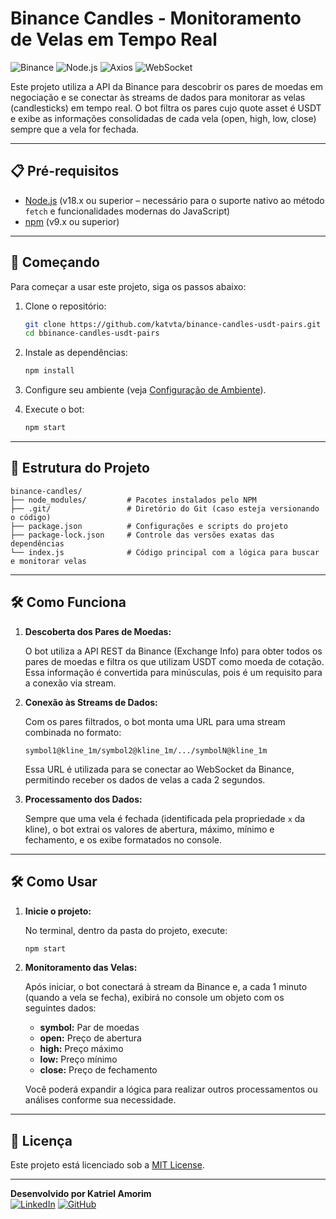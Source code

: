 # Binance Candles - Monitoramento de Velas em Tempo Real

![Binance](https://img.shields.io/badge/Binance-FFB702?style=for-the-badge&logo=binance&logoColor=white)
![Node.js](https://img.shields.io/badge/Node.js-339933?style=for-the-badge&logo=node.js&logoColor=white)
![Axios](https://img.shields.io/badge/Axios-5A29E4?style=for-the-badge&logo=axios&logoColor=white)
![WebSocket](https://img.shields.io/badge/WebSocket-000?style=for-the-badge)

Este projeto utiliza a API da Binance para descobrir os pares de moedas em negociação e se conectar às streams de dados para monitorar as velas (candlesticks) em tempo real. O bot filtra os pares cujo quote asset é USDT e exibe as informações consolidadas de cada vela (open, high, low, close) sempre que a vela for fechada.

---

## 📋 Pré-requisitos

- [Node.js](https://nodejs.org/) (v18.x ou superior – necessário para o suporte nativo ao método `fetch` e funcionalidades modernas do JavaScript)
- [npm](https://www.npmjs.com/) (v9.x ou superior)

---

## 🚀 Começando

Para começar a usar este projeto, siga os passos abaixo:

1. Clone o repositório:
   ```bash
   git clone https://github.com/katvta/binance-candles-usdt-pairs.git
   cd bbinance-candles-usdt-pairs
   ```

2. Instale as dependências:
   ```bash
   npm install
   ```

3. Configure seu ambiente (veja [Configuração de Ambiente](#🔧-configuração-de-ambiente)).

4. Execute o bot:
   ```bash
   npm start
   ```

---

## 📂 Estrutura do Projeto

```
binance-candles/
├── node_modules/         # Pacotes instalados pelo NPM
├── .git/                 # Diretório do Git (caso esteja versionando o código)
├── package.json          # Configurações e scripts do projeto
├── package-lock.json     # Controle das versões exatas das dependências
└── index.js              # Código principal com a lógica para buscar e monitorar velas
```

---

## 🛠️ Como Funciona

1. **Descoberta dos Pares de Moedas:**

   O bot utiliza a API REST da Binance (Exchange Info) para obter todos os pares de moedas e filtra os que utilizam USDT como moeda de cotação. Essa informação é convertida para minúsculas, pois é um requisito para a conexão via stream.

2. **Conexão às Streams de Dados:**

   Com os pares filtrados, o bot monta uma URL para uma stream combinada no formato:
   ```
   symbol1@kline_1m/symbol2@kline_1m/.../symbolN@kline_1m
   ```
   Essa URL é utilizada para se conectar ao WebSocket da Binance, permitindo receber os dados de velas a cada 2 segundos.

3. **Processamento dos Dados:**

   Sempre que uma vela é fechada (identificada pela propriedade `x` da kline), o bot extrai os valores de abertura, máximo, mínimo e fechamento, e os exibe formatados no console.

---

## 🛠️ Como Usar

1. **Inicie o projeto:**

   No terminal, dentro da pasta do projeto, execute:
   ```bash
   npm start
   ```

2. **Monitoramento das Velas:**

   Após iniciar, o bot conectará à stream da Binance e, a cada 1 minuto (quando a vela se fecha), exibirá no console um objeto com os seguintes dados:
   - **symbol:** Par de moedas
   - **open:** Preço de abertura
   - **high:** Preço máximo
   - **low:** Preço mínimo
   - **close:** Preço de fechamento

   Você poderá expandir a lógica para realizar outros processamentos ou análises conforme sua necessidade.

---

## 📄 Licença

Este projeto está licenciado sob a [MIT License](LICENSE).

---

**Desenvolvido por Katriel Amorim**  
[![LinkedIn](https://img.shields.io/badge/LinkedIn-0077B5?style=flat&logo=linkedin&logoColor=white)](https://linkedin.com/in/katriel-amorim-a330b4322/)
[![GitHub](https://img.shields.io/badge/GitHub-100000?style=flat&logo=github&logoColor=white)](https://github.com/katvta)
